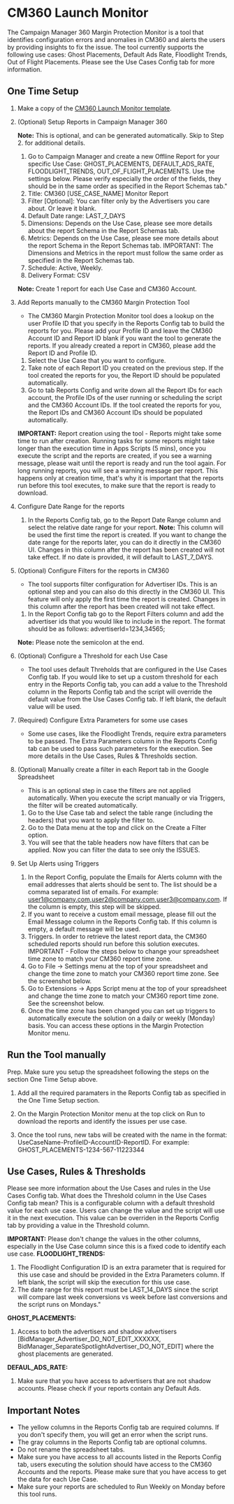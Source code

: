 # CM360 Launch Monitor

The Campaign Manager 360 Margin Protection Monitor is a tool that identifies configuration errors and anomalies in CM360 and alerts the users by providing insights to fix the issue. The tool currently supports the following use cases: Ghost Placements, Default Ads Rate, Floodlight Trends, Out of Flight Placements. Please see the Use Cases Config tab for more information.

## One Time Setup

1. Make a copy of the [CM360 Launch Monitor template](https://docs.google.com/spreadsheets/d/1JlPJlEwU3spwQTG97bvgjNG6t4do2LzZ45uhmTJcnYY/copy).

2. (Optional) Setup Reports in Campaign Manager 360

   **Note:** This is optional, and can be generated automatically. Skip to Step 2. for additional details.

   1. Go to Campaign Manager and create a new Offline Report for your specific Use Case: GHOST_PLACEMENTS, DEFAULT_ADS_RATE, FLOODLIGHT_TRENDS, OUT_OF_FLIGHT_PLACEMENTS.
      Use the settings below. Please verify especially the order of the fields, they should be in the same order as specified in the Report Schemas tab."
   2. Title: CM360 [USE_CASE_NAME] Monitor Report
   3. Filter [Optional]: You can filter only by the Advertisers you care about. Or leave it blank.
   4. Default Date range: LAST_7_DAYS
   5. Dimensions: Depends on the Use Case, please see more details about the report Schema in the Report Schemas tab.
   6. Metrics: Depends on the Use Case, please see more details about the report Schema in the Report Schemas tab.
      IMPORTANT: The Dimensions and Metrics in the report must follow the same order as specified in the Report Schemas tab.
   7. Schedule: Active, Weekly.
   8. Delivery Format: CSV

   **Note:** Create 1 report for each Use Case and CM360 Account.

3. Add Reports manually to the CM360 Margin Protection Tool

   - The CM360 Margin Protection Monitor tool does a lookup on the user Profile ID that you specify in the Reports Config tab to build the reports for you. Please add your Profile ID and leave the CM360 Account ID and Report ID blank if you want the tool to generate the reports. If you already created a report in CM360, please add the Report ID and Profile ID.

   1. Select the Use Case that you want to configure.
   2. Take note of each Report ID you created on the previous step. If the tool created the reports for you, the Report ID should be populated automatically.
   3. Go to tab Reports Config and write down all the Report IDs for each account, the Profile IDs of the user running or scheduling the script and the CM360 Account IDs. If the tool created the reports for you, the Report IDs and CM360 Account IDs should be populated automatically.

   **IMPORTANT:** Report creation using the tool - Reports might take some time to run after creation. Running tasks for some reports might take longer than the execution time in Apps Scripts (5 mins), once you execute the script and the reports are created, if you see a warning message, please wait until the report is ready and run the tool again. For long running reports, you will see a warning message per report. This happens only at creation time, that's why it is important that the reports run before this tool executes, to make sure that the report is ready to download.

4. Configure Date Range for the reports
   1. In the Reports Config tab, go to the Report Date Range column and select the relative date range for your report.
      **Note:** This column will be used the first time the report is created. If you want to change the date range for the reports later, you can do it directly in the CM360 UI. Changes in this column after the report has been created will not take effect. If no date is provided, it will default to LAST_7_DAYS.
5. (Optional) Configure Filters for the reports in CM360

   - The tool supports filter configuration for Advertiser IDs. This is an optional step and you can also do this directly in the CM360 UI. This feature will only apply the first time the report is created. Changes in this column after the report has been created will not take effect.

   1. In the Report Config tab go to the Report Filters column and add the advertiser ids that you would like to include in the report. The format should be as follows: advertiserId=1234,34565;

   **Note:** Please note the semicolon at the end.

6. (Optional) Configure a Threshold for each Use Case

   - The tool uses default Threholds that are configured in the Use Cases Config tab. If you would like to set up a custom threshold for each entry in the Reports Config tab, you can add a value to the Threshold column in the Reports Config tab and the script will override the default value from the Use Cases Config tab. If left blank, the default value will be used.

7. (Required) Configure Extra Parameters for some use cases

   - Some use cases, like the Floodlight Trends, require extra parameters to be passed. The Extra Parameters column in the Reports Config tab can be used to pass such parameters for the execution. See more details in the Use Cases, Rules & Thresholds section.

8. (Optional) Manually create a filter in each Report tab in the Google Spreadsheet

   - This is an optional step in case the filters are not applied automatically. When you execute
     the script manually or via Triggers, the filter will be created automatically.

   1. Go to the Use Case tab and select the table range (including the headers) that you want to apply the filter to.
   2. Go to the Data menu at the top and click on the Create a Filter option.
   3. You will see that the table headers now have filters that can be applied. Now you can filter the data to see only the ISSUES.

9. Set Up Alerts using Triggers

   1. In the Report Config, populate the Emails for Alerts column with the email addresses that alerts should be sent to. The list should be a comma separated list of emails. For example: user1@company.com,user2@company.com,user3@company.com. If the column is empty, this step will be skipped.
   2. If you want to receive a custom email message, please fill out the Email Message column in the Reports Config tab. If this column is empty, a default message will be used.
   3. Triggers. In order to retrieve the latest report data, the CM360 scheduled reports should run before this solution executes.
      IMPORTANT - Follow the steps below to change your spreadsheet time zone to match your CM360 report time zone.
   4. Go to File -> Settings menu at the top of your spreadsheet and change the time zone to match your CM360 report time zone. See the screenshot below.
   5. Go to Extensions -> Apps Script menu at the top of your spreadsheet and change the time zone to match your CM360 report time zone. See the screenshot below.
   6. Once the time zone has been changed you can set up triggers to automatically execute the solution on a daily or weekly (Monday) basis. You can access these options in the Margin Protection Monitor menu.

## Run the Tool manually

Prep. Make sure you setup the spreadsheet following the steps on the section One Time Setup above.

1. Add all the required paramaters in the Reports Config tab as specified in the One Time Setup section.

2. On the Margin Protection Monitor menu at the top click on Run to download the reports and identify the issues per use case.

3. Once the tool runs, new tabs will be created with the name in the format: UseCaseName-ProfileID-AccountID-ReportID. For example: GHOST_PLACEMENTS-1234-567-11223344

## Use Cases, Rules & Thresholds

Please see more information about the Use Cases and rules in the Use Cases Config tab.
What does the Threshold column in the Use Cases Config tab mean?
This is a configurable column with a default threshold value for each use case. Users can change the value and the script will use it in the next execution. This value can be overriden in the Reports Config tab by providing a value in the Threshold column.

**IMPORTANT:** Please don't change the values in the other columns, especially in the Use Case column since this is a fixed code to identify each use case.
**FLOODLIGHT_TRENDS:**

1. The Floodlight Configuration ID is an extra parameter that is required for this use case and should be provided in the Extra Parameters column. If left blank, the script will skip the execution for this use case.
2. The date range for this report must be LAST_14_DAYS since the script will compare last week conversions vs week before last conversions and the script runs on Mondays."

**GHOST_PLACEMENTS:**

1. Access to both the advertisers and shadow advertisers [BidManager_Advertiser_DO_NOT_EDIT_XXXXXX, BidManager_SeparateSpotlightAdvertiser_DO_NOT_EDIT] where the ghost placements are generated.

**DEFAUL_ADS_RATE:**

1. Make sure that you have access to advertisers that are not shadow accounts. Please check if your reports contain any Default Ads.

## Important Notes

- The yellow columns in the Reports Config tab are required columns. If you don't specify them, you will get an error when the script runs.
- The gray columns in the Reports Config tab are optional columns.
- Do not rename the spreadsheet tabs.
- Make sure you have access to all accounts listed in the Reports Config tab, users executing the solution should have access to the CM360 Accounts and the reports. Please make sure that you have access to get the data for each Use Case.
- Make sure your reports are scheduled to Run Weekly on Monday before this tool runs.
